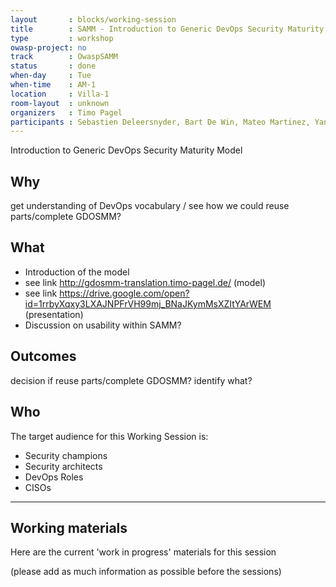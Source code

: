 ```yaml
---
layout       : blocks/working-session
title        : SAMM - Introduction to Generic DevOps Security Maturity Model
type         : workshop
owasp-project: no
track        : OwaspSAMM
status       : done
when-day     : Tue
when-time    : AM-1
location     : Villa-1
room-layout  : unknown
organizers   : Timo Pagel
participants : Sebastien Deleersnyder, Bart De Win, Mateo Martinez, Yan Kravchenko, Viktor Lindstrom, Fabien Thalgott
---
```


Introduction to Generic DevOps Security Maturity Model

## Why

get understanding of DevOps vocabulary / see how we could reuse parts/complete GDOSMM?

## What

- Introduction of the model
- see link http://gdosmm-translation.timo-pagel.de/ (model)
- see link https://drive.google.com/open?id=1rrbyXqxy3LXAJNPFrVH99mj_BNaJKymMsXZItYArWEM (presentation)
- Discussion on usability within SAMM?

## Outcomes

decision if reuse parts/complete GDOSMM?
identify what?

## Who

The target audience for this Working Session is:

- Security champions
- Security architects
- DevOps Roles
- CISOs

--- 

## Working materials

Here are the current 'work in progress' materials for this session 

(please add as much information as possible before the sessions)


